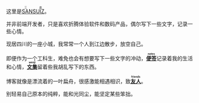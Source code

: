 这里是[<ruby>SANSUIZ<rp>(</rp><rt>三歳</rt><rp>)</rp></ruby>](https://sansuiz.cn/)。

并非前端开发者，只是喜欢折腾体验软件和数码产品，偶尔写下一些文字，记录一些心情。<br>

现居四川的一座小城，我常常一个人到江边散步，放空自己。<br>

即便作为一个工科生，难免也会有想要写下一些文字的冲动，[**<ruby>便签<rp>(</rp><rt>notes</rt><rp>)</rp></ruby>**](https://blog.sansuiz.cn/)记录着我的生活和心情，[**<ruby>文集<rp>(</rp><rt>wenji</rt><rp>)</rp></ruby>**](https://wenji.sansuiz.cn/)留着些我胡乱写下的东西。<br>

博客就像是漂流着的一叶扁舟，很感激能相遇相识，致[**<ruby>友人<rp>(</rp><rt>friends</rt><rp>)</rp></ruby>**](https://sansuiz.cn/friend)。

别轻易自己原本的纯粹，能和光同尘，能坚定某些笨拙。